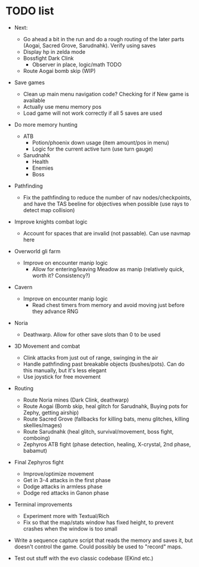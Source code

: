# TODO list

* Next:
  * Go ahead a bit in the run and do a rough routing of the later parts (Aogai, Sacred Grove, Sarudnahk). Verify using saves
  * Display hp in zelda mode
  * Bossfight Dark Clink
    * Observer in place, logic/math TODO
  * Route Aogai bomb skip (WIP)

* Save games
  * Clean up main menu navigation code? Checking for if New game is available
  * Actually use menu memory pos
  * Load game will not work correctly if all 5 saves are used

* Do more memory hunting
  * ATB
    * Potion/phoenix down usage (item amount/pos in menu)
    * Logic for the current active turn (use turn gauge)
  * Sarudnahk
    * Health
    * Enemies
    * Boss

* Pathfinding
  * Fix the pathfinding to reduce the number of nav nodes/checkpoints, and have the TAS beeline for objectives when possible (use rays to detect map collision)
* Improve knights combat logic
  * Account for spaces that are invalid (not passable). Can use navmap here
* Overworld gli farm
  * Improve on encounter manip logic
    * Allow for entering/leaving Meadow as manip (relatively quick, worth it? Consistency?)
* Cavern
  * Improve on encounter manip logic
    * Read chest timers from memory and avoid moving just before they advance RNG
* Noria
  * Deathwarp. Allow for other save slots than 0 to be used
* 3D Movement and combat
  * Clink attacks from just out of range, swinging in the air
  * Handle pathfinding past breakable objects (bushes/pots). Can do this manually, but it's less elegant
  * Use joystick for free movement
* Routing
  * Route Noria mines (Dark Clink, deathwarp)
  * Route Aogai (Bomb skip, heal glitch for Sarudnahk, Buying pots for Zephy, getting airship)
  * Route Sacred Grove (fallbacks for killing bats, menu glitches, killing skellies/mages)
  * Route Sarudnahk (heal glitch, survival/movement, boss fight, comboing)
  * Zephyros ATB fight (phase detection, healing, X-crystal, 2nd phase, babamut)
* Final Zephyros fight
  * Improve/optimize movement
  * Get in 3-4 attacks in the first phase
  * Dodge attacks in armless phase
  * Dodge red attacks in Ganon phase


* Terminal improvements
  * Experiment more with Textual/Rich
  * Fix so that the map/stats window has fixed height, to prevent crashes when the window is too small

* Write a sequence capture script that reads the memory and saves it, but doesn't control the game. Could possibly be used to "record" maps.

* Test out stuff with the evo classic codebase (EKind etc.)
